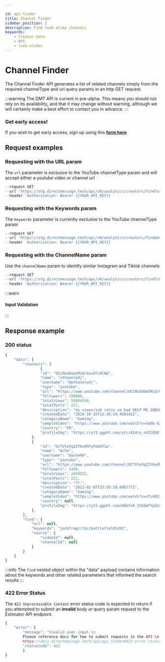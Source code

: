 ```yaml
---

id: api-finder
title: Channel Finder
sidebar_position: 2
description: Find look-alike channels
keywords:
    - Creator data
    - API
    - look-alikes
---
```


# Channel Finder

The Channel Finder API generates a list of related channels simply from the required channelType and url query params in an http GET request.

:::warning
The DMT API is current in pre-alpha. This means you should not rely on its availability, and that it may change without warning, although we will certainly make a best effort to contact you in advance.
:::


### Get early access!

If you wish to get early access, sign up using this [**form here**](https://airtable.com/appzETVKT8y3nFxsx/shrEEvRQTq3tXfmgR)

## Request examples

### Requesting with the URL param

The `url` parameter is _exclusive_ to the YouTube channelType param and will accept either a youtube video _or_ channel url

```js title="cURL Channel Finder: URL"
--request GET
--url 'https://stg.directmessage.tech/api/v0/analytics/creators/find?url={{URL}}&channelType=youtube'
--header 'Authorization: Bearer {{YOUR_API_KEY}}
```

### Requesting with the Keywords param

The `keywords` parameter is currently _exclusive_ to the YouTube channelType param

```js title="cURL Channel Finder: Keywords"
--request GET
--url 'https://stg.directmessage.tech/api/v0/analytics/creators/find&keywords=snacks,health+snacks,fitness,lifestyle&channelType=youtube'
--header 'Authorization: Bearer {{YOUR_API_KEY}}
```

### Requesting with the ChannelName param

Use the `channelName` param to identify similar Instagram and Tiktok channels

```js title="cURL Channel Finder: channelName"
--request GET
--url 'https://stg.directmessage.tech/api/v0/analytics/creators/find?channelName={{channelName}}&channelType=tiktok'
--header 'Authorization: Bearer {{YOUR_API_KEY}}
```

:::warn
#### Input Validation 

:::

## Response example

### 200 status

```js title="Channel Finder response" showLineNumbers
{
	"data": {
		"channels": [
                {
				"id": "UCLMuXbUwSMiQrkouXTc0lNA",
				"name": "ethanolodj",
				"username": "@ethanolodj",
				"type": "youtube",
				"url": "https://www.youtube.com/channel/UCLMuXbUwSMiQrkouXTc0lNA",
				"followers": 198000,
				"totalViews": 55664590,
				"totalPosts": 227,
				"description": "my views/sub ratio so bad HELP ME SUBSCRIBE\n\n\nI upload whenever I want.\n",
				"createdDate": "2019-10-15T15:30:19.450342Z",
				"categoryName": "Gaming",
				"sampleVideo": "https://www.youtube.com/watch?v=Vq0b-6Zir88",
				"country": "FR",
				"profileImg": "https://yt3.ggpht.com/ytc/AIdro_nVICEDEtYaOIRjeVCtNx-CgR9oHk4FFDoZUKue=s88-c-k-c0x00ffffff-no-rj"
			},
			{
				"id": "UCTVleVqZ2YKv0hFyFOddY1w",
				"name": "Ache",
				"username": "@ache00",
				"type": "youtube",
				"url": "https://www.youtube.com/channel/UCTVleVqZ2YKv0hFyFOddY1w",
				"followers": 5440,
				"totalViews": 1849552,
				"totalPosts": 221,
				"description": "fr'",
				"createdDate": "2023-02-07T23:59:10.608777Z",
				"categoryName": "Gaming",
				"sampleVideo": "https://www.youtube.com/watch?v=vTsk953_8qs",
				"country": null,
				"profileImg": "https://yt3.ggpht.com/A9bfxK_IhSbW7YpZo2Ny2HIHPlWmiKSOBIKvQUUjzfh6MFhFtpInnToU3Xm6_XUjDh4obQYAdA=s88-c-k-c0x00ffffff-no-rj"
			},			
		],
		"find": {
			"url": null,
			"keywords": "jackfrags|fps|battlefield%202",
			"source": {
				"videoId": null,
				"channelId": null
			}
		}
	}
}
```
:::info
The `find` nested object within the "data" payload contains information about the keywords and other related parameters that informed the search results
:::

### 422 Error Status

The `422 Unprocessable Content` error status code is expected to return if you attempted to submit an **invalid** body *or* query param request to the Estimator API endpoint.

```js title="Channel Finder 422 Error response" showLineNumbers
{
	"error": {
		"message": "Invalid user input.\n
		Please reference docs for how to submit requests to the API:\n
		https://docs.directmessage.tech/api/api-finder#422-error-status",
		"statusCode": 422
		}
}
```